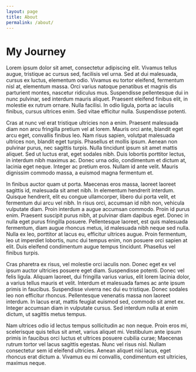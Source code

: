 ```yaml
---
layout: page
title: About
permalink: /about/
---
```


# My Journey

Lorem ipsum dolor sit amet, consectetur adipiscing elit. Vivamus tellus augue, tristique ac cursus sed, facilisis vel urna. Sed at dui malesuada, cursus ex luctus, elementum odio. Vivamus eu tortor eleifend, fermentum nisl at, elementum massa. Orci varius natoque penatibus et magnis dis parturient montes, nascetur ridiculus mus. Suspendisse pellentesque dui in nunc pulvinar, sed interdum mauris aliquet. Praesent eleifend finibus elit, in molestie ex rutrum ornare. Nulla facilisi. In odio ligula, porta ac iaculis finibus, cursus ultrices enim. Sed vitae efficitur nulla. Suspendisse potenti.

Cras at nunc vel erat tristique ultricies non a enim. Praesent malesuada diam non arcu fringilla pretium vel at lorem. Mauris orci ante, blandit eget arcu eget, convallis finibus leo. Nam risus sapien, volutpat malesuada ultrices non, blandit eget turpis. Phasellus et mollis ipsum. Aenean non pulvinar purus, nec sagittis turpis. Nulla tincidunt ipsum sit amet mattis aliquet. Sed ut luctus erat, eget sodales nibh. Duis lobortis porttitor lectus, in interdum nibh maximus ac. Donec urna odio, condimentum et dictum at, lacinia eget neque. Integer ac pretium eros. Nullam id ante velit. Mauris dignissim commodo massa, a euismod magna fermentum et.

In finibus auctor quam ut porta. Maecenas eros massa, laoreet laoreet sagittis id, malesuada sit amet nibh. In elementum hendrerit interdum. Quisque hendrerit, elit eu congue ullamcorper, libero dui porta velit, et fermentum dui arcu vel nibh. In risus orci, accumsan id nibh non, vehicula vulputate diam. Proin interdum a augue accumsan commodo. Proin id purus enim. Praesent suscipit purus nibh, at pulvinar diam dapibus eget. Donec in nulla eget purus fringilla posuere. Pellentesque laoreet, est quis malesuada fermentum, diam augue rhoncus metus, id malesuada nibh neque sed nulla. Nulla ex leo, porttitor at lacus eu, efficitur ultrices augue. Proin fermentum, leo ut imperdiet lobortis, nunc dui tempus enim, non posuere orci sapien at elit. Duis eleifend condimentum augue tempus tincidunt. Phasellus vel finibus turpis.

Cras pharetra ex risus, vel molestie orci iaculis non. Donec eget ex vel ipsum auctor ultricies posuere eget diam. Suspendisse potenti. Donec vel felis ligula. Aliquam laoreet, dui fringilla varius varius, elit lorem lacinia dolor, a varius tellus mauris et velit. Interdum et malesuada fames ac ante ipsum primis in faucibus. Suspendisse viverra nec dui eu tristique. Donec sodales leo non efficitur rhoncus. Pellentesque venenatis massa non laoreet interdum. In lacus erat, mattis feugiat euismod sed, commodo sit amet ex. Integer accumsan diam in vulputate cursus. Sed interdum nulla at enim dictum, ut sagittis metus tempus.

Nam ultrices odio id lectus tempus sollicitudin ac non neque. Proin eros mi, scelerisque quis tellus sit amet, varius aliquet mi. Vestibulum ante ipsum primis in faucibus orci luctus et ultrices posuere cubilia curae; Maecenas rutrum tortor vel lacus sagittis egestas. Nunc vel risus nisl. Nullam consectetur sem id eleifend ultricies. Aenean aliquet nisl lacus, eget rhoncus erat dictum a. Vivamus eu mi convallis, condimentum est ultricies, maximus neque.
